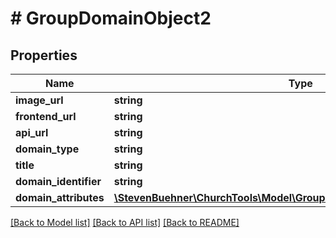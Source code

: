 # # GroupDomainObject2

## Properties

Name | Type | Description | Notes
------------ | ------------- | ------------- | -------------
**image_url** | **string** |  | [optional]
**frontend_url** | **string** |  |
**api_url** | **string** |  |
**domain_type** | **string** |  | [optional]
**title** | **string** |  |
**domain_identifier** | **string** |  | [optional]
**domain_attributes** | [**\StevenBuehner\ChurchTools\Model\GroupDomainObject1DomainAttributes**](GroupDomainObject1DomainAttributes.md) |  | [optional]

[[Back to Model list]](../../README.md#models) [[Back to API list]](../../README.md#endpoints) [[Back to README]](../../README.md)
